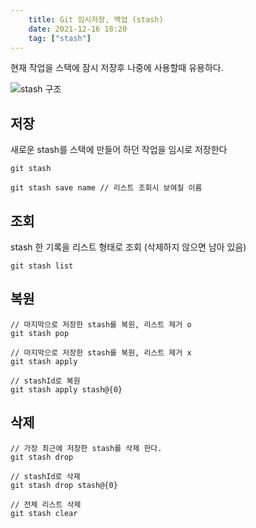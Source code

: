 ```yaml
---
    title: Git 임시저장, 백업 (stash)
    date: 2021-12-16 18:20
    tag: ["stash"]
---
```


현재 작업을 스택에 잠시 저장후 나중에 사용할때 유용하다.

![stash 구조](https://lh3.googleusercontent.com/pw/AM-JKLWibSSbZsJJVeciP1v-1wzzjW2bAatEY0p4mduVec17uNa3bpwQmEIRIcG59X1aIatrCTxIginK5Z8Q8FDScNodmbWmGu4X9YEpW0tjzG2NMdaWsMZYb9hgUr4PS-quZF-evdOqYU9ukOEJC_YqsM3t=w600-h371-no?authuser=0)


## 저장
새로운 stash를 스택에 만들어 하던 작업을 임시로 저장한다
```shell
git stash

git stash save name // 리스트 조회시 보여질 이름
```

## 조회
stash 한 기록을 리스트 형태로 조회 (삭제하지 않으면 남아 있음)
```shell
git stash list
```

## 복원
```shell
// 마지막으로 저장한 stash를 복원, 리스트 제거 o
git stash pop

// 마지막으로 저장한 stash를 복원, 리스트 제거 x
git stash apply

// stashId로 복원
git stash apply stash@{0}
```

## 삭제
```
// 가장 최근에 저장한 stash를 삭제 한다.
git stash drop

// stashId로 삭제
git stash drop stash@{0} 

// 전체 리스트 삭제
git stash clear
```